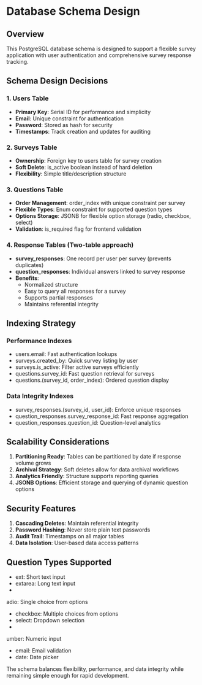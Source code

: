 ﻿# Database Schema Design

## Overview
This PostgreSQL database schema is designed to support a flexible survey application with user authentication and comprehensive survey response tracking.

## Schema Design Decisions

### 1. Users Table
- **Primary Key**: Serial ID for performance and simplicity
- **Email**: Unique constraint for authentication
- **Password**: Stored as hash for security
- **Timestamps**: Track creation and updates for auditing

### 2. Surveys Table
- **Ownership**: Foreign key to users table for survey creation
- **Soft Delete**: is_active boolean instead of hard deletion
- **Flexibility**: Simple title/description structure

### 3. Questions Table
- **Order Management**: order_index with unique constraint per survey
- **Flexible Types**: Enum constraint for supported question types
- **Options Storage**: JSONB for flexible option storage (radio, checkbox, select)
- **Validation**: is_required flag for frontend validation

### 4. Response Tables (Two-table approach)
- **survey_responses**: One record per user per survey (prevents duplicates)
- **question_responses**: Individual answers linked to survey response
- **Benefits**: 
  - Normalized structure
  - Easy to query all responses for a survey
  - Supports partial responses
  - Maintains referential integrity

## Indexing Strategy

### Performance Indexes
- users.email: Fast authentication lookups
- surveys.created_by: Quick survey listing by user
- surveys.is_active: Filter active surveys efficiently
- questions.survey_id: Fast question retrieval for surveys
- questions.(survey_id, order_index): Ordered question display

### Data Integrity Indexes
- survey_responses.(survey_id, user_id): Enforce unique responses
- question_responses.survey_response_id: Fast response aggregation
- question_responses.question_id: Question-level analytics

## Scalability Considerations

1. **Partitioning Ready**: Tables can be partitioned by date if response volume grows
2. **Archival Strategy**: Soft deletes allow for data archival workflows
3. **Analytics Friendly**: Structure supports reporting queries
4. **JSONB Options**: Efficient storage and querying of dynamic question options

## Security Features

1. **Cascading Deletes**: Maintain referential integrity
2. **Password Hashing**: Never store plain text passwords
3. **Audit Trail**: Timestamps on all major tables
4. **Data Isolation**: User-based data access patterns

## Question Types Supported

- 	ext: Short text input
- 	extarea: Long text input  
- adio: Single choice from options
- checkbox: Multiple choices from options
- select: Dropdown selection
- 
umber: Numeric input
- email: Email validation
- date: Date picker

The schema balances flexibility, performance, and data integrity while remaining simple enough for rapid development.
